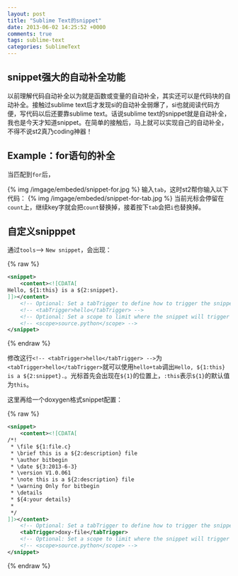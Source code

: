 ```yaml
---
layout: post
title: "Sublime Text的snippet"
date: 2013-06-02 14:25:52 +0000
comments: true
tags: sublime-text
categories: SublimeText
---
```


## snippet强大的自动补全功能

以前理解代码自动补全以为就是函数或变量的自动补全，其实还可以是代码块的自动补全。接触过sublime text后才发现si的自动补全弱爆了，si也就阅读代码方便，写代码以后还要靠sublime text。话说sublime text的snippet就是自动补全，我也是今天才知道snippet。在简单的接触后，马上就可以实现自己的自动补全，不得不说st2真乃coding神器！

## Example：for语句的补全

当匹配到`for`后，

{% img /imgage/embeded/snippet-for.jpg %}
输入`tab`，这时st2帮你输入以下代码：
{% img /imgage/embeded/snippet-for-tab.jpg %}
当前光标会停留在`count`上，继续key字就会把`count`替换掉，接着按下`tab`会把`i`也替换掉。
## 自定义snipppet
通过`tools`--> `New snippet`，会出现：

{% raw %}
```xml
<snippet>
	<content><![CDATA[
Hello, ${1:this} is a ${2:snippet}.
]]></content>
	<!-- Optional: Set a tabTrigger to define how to trigger the snippet -->
	<!-- <tabTrigger>hello</tabTrigger> -->
	<!-- Optional: Set a scope to limit where the snippet will trigger -->
	<!-- <scope>source.python</scope> -->
</snippet>
```
{% endraw %}

修改这行`<!-- <tabTrigger>hello</tabTrigger> -->`为`<tabTrigger>hello</tabTrigger>`就可以使用`hello+tab`调出`Hello, ${1:this} is a ${2:snippet}.`。光标首先会出现在`${1}`的位置上，`:this`表示`${1}`的默认值为`this`。

这里再给一个doxygen格式snippet配置：

{% raw %}
```xml
<snippet>
	<content><![CDATA[
/*!
 * \file ${1:file.c}
 * \brief this is a ${2:description} file
 * \author bitbegin
 * \date ${3:2013-6-3}
 * \version V1.0.061
 * \note this is a ${2:description} file
 * \warning Only for bitbegin
 * \details
 * ${4:your details}
 *
 */
]]></content>
	<!-- Optional: Set a tabTrigger to define how to trigger the snippet -->
	<tabTrigger>doxy-file</tabTrigger>
	<!-- Optional: Set a scope to limit where the snippet will trigger -->
	<!-- <scope>source.python</scope> -->
</snippet>
```
{% endraw %}
